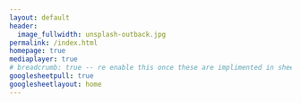 ```yaml
---
layout: default
header:
  image_fullwidth: unsplash-outback.jpg
permalink: /index.html
homepage: true
mediaplayer: true
# breadcrumb: true -- re enable this once these are implimented in sheets
googlesheetpull: true
googlesheetlayout: home
---
```


<div class="row t60">
    <div class="editor large-12 columns" style="display: none">
        <div id="authorize-div" style="display: none">
            <div class="large-12 columns">
                <button style="width:100%" class="note button radius" id="authorize-button" onclick="handleAuthClick(event)">
                    CLICK ME <br>
                    Before you can edit this page you need to authorise this
                    website to edit your personal Google Sheets with a Google 
                    account that has been given access to the website 
                    spreadsheet.
                </button>
            </div>
        </div>
        <div id="editor-div" style="display: none">
            <div class="large-12 columns">
                <textarea style="height:250" class="page_editor"></textarea>
            </div>
        </div>
        <div id="noaccess-div" style="display: none">
            <div data-alert class="alert-box info radius">
                When attempting to edit the website spreadsheet at 
                <a href="https://docs.google.com/spreadsheets/d/{{ site.google_sheet_id }}/edit">
                    https://docs.google.com/spreadsheets/d/{{ site.google_sheet_id }}/edit
                </a>
                an error was returned. Does the signed in Google account have 
                the permission to edit that spreadsheet? If not and you believe
                you should please <a href="/?page=aboutus-contact">contact us</a>.
            </div>
        </div>
    </div>
</div>

<div class="google-sheet-layout"></div>
